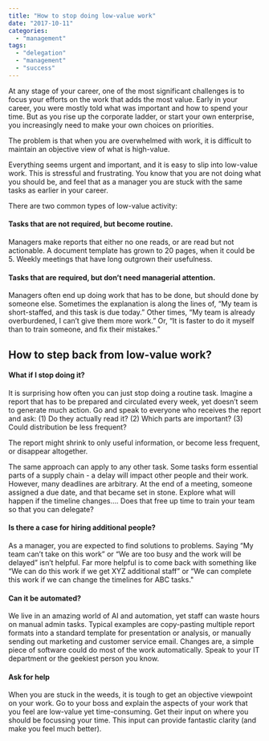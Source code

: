 ```yaml
---
title: "How to stop doing low-value work"
date: "2017-10-11"
categories: 
  - "management"
tags: 
  - "delegation"
  - "management"
  - "success"
---
```


At any stage of your career, one of the most significant challenges is to focus your efforts on the work that adds the most value. Early in your career, you were mostly told what was important and how to spend your time. But as you rise up the corporate ladder, or start your own enterprise, you increasingly need to make your own choices on priorities.

The problem is that when you are overwhelmed with work, it is difficult to maintain an objective view of what is high-value.

Everything seems urgent and important, and it is easy to slip into low-value work. This is stressful and frustrating. You know that you are not doing what you should be, and feel that as a manager you are stuck with the same tasks as earlier in your career.

There are two common types of low-value activity:

#### Tasks that are not required, but become routine.

Managers make reports that either no one reads, or are read but not actionable. A document template has grown to 20 pages, when it could be 5. Weekly meetings that have long outgrown their usefulness.

#### Tasks that are required, but don’t need managerial attention.

Managers often end up doing work that has to be done, but should done by someone else. Sometimes the explanation is along the lines of, “My team is short-staffed, and this task is due today.” Other times, “My team is already overburdened, I can’t give them more work.” Or, “It is faster to do it myself than to train someone, and fix their mistakes.”

## How to step back from low-value work?

#### What if I stop doing it?

It is surprising how often you can just stop doing a routine task. Imagine a report that has to be prepared and circulated every week, yet doesn’t seem to generate much action. Go and speak to everyone who receives the report and ask: (1) Do they actually read it? (2) Which parts are important? (3) Could distribution be less frequent?

The report might shrink to only useful information, or become less frequent, or disappear altogether.

The same approach can apply to any other task. Some tasks form essential parts of a supply chain - a delay will impact other people and their work. However, many deadlines are arbitrary. At the end of a meeting, someone assigned a due date, and that became set in stone. Explore what will happen if the timeline changes…. Does that free up time to train your team so that you can delegate?

#### Is there a case for hiring additional people?

As a manager, you are expected to find solutions to problems. Saying “My team can’t take on this work” or “We are too busy and the work will be delayed” isn’t helpful. Far more helpful is to come back with something like “We can do this work if we get XYZ additional staff” or “We can complete this work if we can change the timelines for ABC tasks."

#### Can it be automated?

We live in an amazing world of AI and automation, yet staff can waste hours on manual admin tasks. Typical examples are copy-pasting multiple report formats into a standard template for presentation or analysis, or manually sending out marketing and customer service email. Changes are, a simple piece of software could do most of the work automatically. Speak to your IT department or the geekiest person you know.

#### Ask for help

When you are stuck in the weeds, it is tough to get an objective viewpoint on your work. Go to your boss and explain the aspects of your work that you feel are low-value yet time-consuming. Get their input on where you should be focussing your time. This input can provide fantastic clarity (and make you feel much better).
